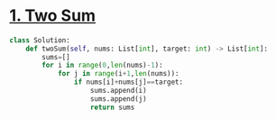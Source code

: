 # [1. Two Sum](https://leetcode.com/problems/two-sum)
####
```python
class Solution:
    def twoSum(self, nums: List[int], target: int) -> List[int]:
        sums=[]
        for i in range(0,len(nums)-1):
            for j in range(i+1,len(nums)):
                if nums[i]+nums[j]==target:
                    sums.append(i)
                    sums.append(j)
                    return sums
```